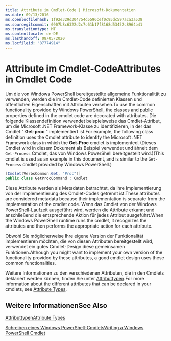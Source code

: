 ```yaml
---
title: Attribute im Cmdlet-Code | Microsoft-Dokumentation
ms.date: 09/13/2016
ms.openlocfilehash: 1f92e329d304754d5596cef0c95dc597aca3a538
ms.sourcegitcommit: 0907b8c6322d2c7c61b17f8168d53452c8964b41
ms.translationtype: MT
ms.contentlocale: de-DE
ms.lasthandoff: 08/05/2020
ms.locfileid: "87774914"
---
```

# <a name="attributes-in-cmdlet-code"></a><span data-ttu-id="0acd5-102">Attribute im Cmdlet-Code</span><span class="sxs-lookup"><span data-stu-id="0acd5-102">Attributes in Cmdlet Code</span></span>

<span data-ttu-id="0acd5-103">Um die von Windows PowerShell bereitgestellte allgemeine Funktionalität zu verwenden, werden die im Cmdlet-Code definierten Klassen und öffentlichen Eigenschaften mit Attributen versehen.</span><span class="sxs-lookup"><span data-stu-id="0acd5-103">To use the common functionality provided by Windows PowerShell, the classes and public properties defined in the cmdlet code are decorated with attributes.</span></span> <span data-ttu-id="0acd5-104">Die folgende Klassendefinition verwendet beispielsweise das Cmdlet-Attribut, um die Microsoft .NET Framework-Klasse zu identifizieren, in der das Cmdlet " **Get-proc** " implementiert ist.</span><span class="sxs-lookup"><span data-stu-id="0acd5-104">For example, the following class definition uses the Cmdlet attribute to identify the Microsoft .NET Framework class in which the **Get-Proc** cmdlet is implemented.</span></span> <span data-ttu-id="0acd5-105">(Dieses Cmdlet wird in diesem Dokument als Beispiel verwendet und ähnelt dem `Get-Process` Cmdlet, das von Windows PowerShell bereitgestellt wird.)</span><span class="sxs-lookup"><span data-stu-id="0acd5-105">(This cmdlet is used as an example in this document, and is similar to the `Get-Process` cmdlet provided by Windows PowerShell.)</span></span>

```csharp
[Cmdlet(VerbsCommon.Get, "Proc")]
public class GetProcCommand : Cmdlet
```

<span data-ttu-id="0acd5-106">Diese Attribute werden als Metadaten betrachtet, da ihre Implementierung von der Implementierung des Cmdlet-Codes getrennt ist.</span><span class="sxs-lookup"><span data-stu-id="0acd5-106">These attributes are considered metadata because their implementation is separate from the implementation of the cmdlet code.</span></span> <span data-ttu-id="0acd5-107">Wenn das Cmdlet von der Windows PowerShell-Laufzeit ausgeführt wird, werden die Attribute erkannt und anschließend die entsprechende Aktion für jedes Attribut ausgeführt.</span><span class="sxs-lookup"><span data-stu-id="0acd5-107">When the Windows PowerShell runtime runs the cmdlet, it recognizes the attributes and then performs the appropriate action for each attribute.</span></span>

<span data-ttu-id="0acd5-108">Obwohl Sie möglicherweise Ihre eigene Version der Funktionalität implementieren möchten, die von diesen Attributen bereitgestellt wird, verwendet ein gutes Cmdlet-Design diese gemeinsamen Funktionen.</span><span class="sxs-lookup"><span data-stu-id="0acd5-108">Although you might want to implement your own version of the functionality provided by these attributes, a good cmdlet design uses these common functionalities.</span></span>

<span data-ttu-id="0acd5-109">Weitere Informationen zu den verschiedenen Attributen, die in den Cmdlets deklariert werden können, finden Sie unter [Attributtypen](./attribute-types.md).</span><span class="sxs-lookup"><span data-stu-id="0acd5-109">For more information about the different attributes that can be declared in your cmdlets, see [Attribute Types](./attribute-types.md).</span></span>

## <a name="see-also"></a><span data-ttu-id="0acd5-110">Weitere Informationen</span><span class="sxs-lookup"><span data-stu-id="0acd5-110">See Also</span></span>

[<span data-ttu-id="0acd5-111">Attributtypen</span><span class="sxs-lookup"><span data-stu-id="0acd5-111">Attribute Types</span></span>](./attribute-types.md)

[<span data-ttu-id="0acd5-112">Schreiben eines Windows PowerShell-Cmdlets</span><span class="sxs-lookup"><span data-stu-id="0acd5-112">Writing a Windows PowerShell Cmdlet</span></span>](./writing-a-windows-powershell-cmdlet.md)
